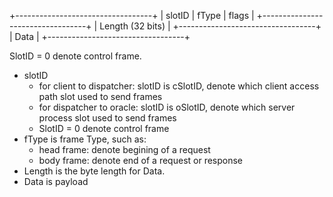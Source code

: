 

+----------------------------------+
|  slotID        | fType | flags  |
+----------------------------------+
|           Length (32 bits)       |
+----------------------------------+
|               Data               |
+----------------------------------+

SlotID = 0 denote control frame.


* slotID
  - for client to dispatcher: slotID is cSlotID, denote which client access path slot used to send frames 
  - for dispatcher to oracle: slotID is oSlotID, denote which server process slot used to send frames
  - SlotID = 0 denote control frame
* fType is frame Type, such as:
  - head frame: denote begining of a request
  - body frame: denote end of a request or response
* Length is the byte length for Data.
* Data is payload